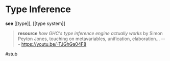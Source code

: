 # Type Inference

**see** [[type]], [[type system]]

> **resource** _how GHC's type inference engine actually works_ by Simon Peyton Jones, touching on metavariables, unification, elaboration... --- <https://youtu.be/-TJGhGa04F8>

#stub
